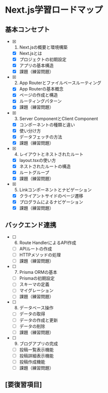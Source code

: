 # Next.js学習ロードマップ

## 基本コンセプト
- [x] 1. Next.jsの概要と環境構築
  - [x] Next.jsとは
  - [x] プロジェクトの初期設定
  - [x] アプリの基本構造
  - [x] 課題（練習問題）
- [x] 2. App Routerとファイルベースルーティング
  - [x] App Routerの基本概念
  - [x] ページの作成と構造
  - [x] ルーティングパターン
  - [x] 課題（練習問題）
- [x] 3. Server ComponentとClient Component
  - [x] コンポーネントの種類と違い
  - [x] 使い分け方
  - [x] データフェッチの方法
  - [x] 課題（練習問題）
- [x] 4. レイアウトとネストされたルート
  - [x] layout.tsxの使い方
  - [x] ネストされたルートの構造
  - [x] ルートグループ
  - [x] 課題（練習問題）
- [x] 5. Linkコンポーネントとナビゲーション
  - [x] クライアントサイドのページ遷移
  - [x] プログラムによるナビゲーション
  - [x] 課題（練習問題）

## バックエンド連携
- [ ] 6. Route HandlerによるAPI作成
  - [ ] APIルートの作成
  - [ ] HTTPメソッドの処理
  - [ ] 課題（練習問題）
- [ ] 7. Prisma ORMの基本
  - [ ] Prismaの初期設定
  - [ ] スキーマの定義
  - [ ] マイグレーション
  - [ ] 課題（練習問題）
- [ ] 8. データベース操作
  - [ ] データの取得
  - [ ] データの作成と更新
  - [ ] データの削除
  - [ ] 課題（練習問題）
- [ ] 9. ブログアプリの完成
  - [ ] 投稿一覧表示機能
  - [ ] 投稿詳細表示機能
  - [ ] 投稿作成機能
  - [ ] 課題（練習問題）

## [要復習項目]
